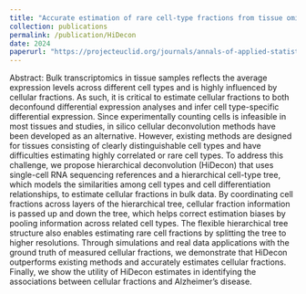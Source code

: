 ```yaml
---
title: "Accurate estimation of rare cell-type fractions from tissue omics data via hierarchical deconvolution"
collection: publications
permalink: /publication/HiDecon
date: 2024
paperurl: "https://projecteuclid.org/journals/annals-of-applied-statistics/volume-18/issue-2/Accurate-estimation-of-rare-cell-type-fractions-from-tissue-omics/10.1214/23-AOAS1829.full"
---
```


Abstract: Bulk transcriptomics in tissue samples reflects the average expression levels across different cell types and is highly influenced by cellular fractions. As such, it is critical to estimate cellular fractions to both deconfound differential expression analyses and infer cell type-specific differential expression. Since experimentally counting cells is infeasible in most tissues and studies, in silico cellular deconvolution methods have been developed as an alternative. However, existing methods are designed for tissues consisting of clearly distinguishable cell types and have difficulties estimating highly correlated or rare cell types. To address this challenge, we propose hierarchical deconvolution (HiDecon) that uses single-cell RNA sequencing references and a hierarchical cell-type tree, which models the similarities among cell types and cell differentiation relationships, to estimate cellular fractions in bulk data. By coordinating cell fractions across layers of the hierarchical tree, cellular fraction information is passed up and down the tree, which helps correct estimation biases by pooling information across related cell types. The flexible hierarchical tree structure also enables estimating rare cell fractions by splitting the tree to higher resolutions. Through simulations and real data applications with the ground truth of measured cellular fractions, we demonstrate that HiDecon outperforms existing methods and accurately estimates cellular fractions. Finally, we show the utility of HiDecon estimates in identifying the associations between cellular fractions and Alzheimer’s disease.
